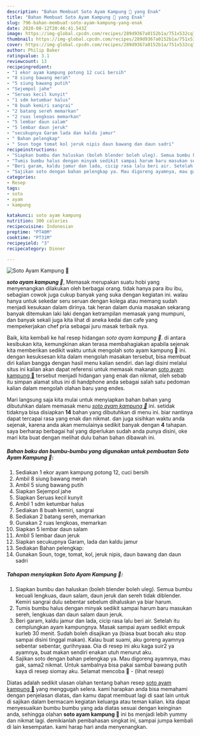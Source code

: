 ```yaml
---
description: "Bahan Membuat Soto Ayam Kampung 🐔 yang Enak"
title: "Bahan Membuat Soto Ayam Kampung 🐔 yang Enak"
slug: 796-bahan-membuat-soto-ayam-kampung-yang-enak
date: 2020-08-12T20:46:41.543Z
image: https://img-global.cpcdn.com/recipes/289d9367a0152b1a/751x532cq70/soto-ayam-kampung-🐔-foto-resep-utama.jpg
thumbnail: https://img-global.cpcdn.com/recipes/289d9367a0152b1a/751x532cq70/soto-ayam-kampung-🐔-foto-resep-utama.jpg
cover: https://img-global.cpcdn.com/recipes/289d9367a0152b1a/751x532cq70/soto-ayam-kampung-🐔-foto-resep-utama.jpg
author: Philip Baker
ratingvalue: 3.1
reviewcount: 13
recipeingredient:
- "1 ekor ayam kampung potong 12 cuci bersih"
- "8 siung bawang merah"
- "5 siung bawang putih"
- "Sejempol jahe"
- "Seruas kecil kunyit"
- "1 sdm ketumbar halus"
- "8 buah kemiri sangrai"
- "2 batang sereh memarkan"
- "2 ruas lengkoas memarkan"
- "5 lembar daun salam"
- "5 lembar daun jeruk"
- "secukupnya Garam lada dan kaldu jamur"
- " Bahan pelengkap"
- " Soun toge tomat kol jeruk nipis daun bawang dan daun sadri"
recipeinstructions:
- "Siapkan bumbu dan haluskan (boleh blender boleh uleg). Semua bumbu kecuali lengkuas, daun salam, daun jeruk dan sereh tidak diblender. Kemiri sangrai dulu sebentar sebelum dihaluskan ya biar harum."
- "Tumis bumbu halus dengan minyak sedikit sampai harum baru masukan sereh, lengkuas dan daun salam daun jeruk."
- "Beri garam, kaldu jamur dan lada, cicip rasa lalu beri air. Setelah itu cemplungkan ayam kampungnya. Masak sampai ayam sedikit empuk kurleb 30 menit. Sudah boleh disajikan ya (biasa buat bocah aku stop sampai disini tinggal makan). Kalau buat suami, aku goreng ayamnya sebentar sebentar, gurihnyaaa. Oia di resep ini aku kaga suir2 ya ayamnya, buat makan sendiri enakan utuh menurut aku."
- "Sajikan soto dengan bahan pelengkap ya. Mau digoreng ayamnya, mau gak, sama2 nikmat. Untuk sambalnya bisa pakai sambal bawang putih kaya di resep siomay aku. Selamat mencoba 👯           (lihat resep)"
categories:
- Resep
tags:
- soto
- ayam
- kampung

katakunci: soto ayam kampung 
nutrition: 300 calories
recipecuisine: Indonesian
preptime: "PT40M"
cooktime: "PT31M"
recipeyield: "3"
recipecategory: Dinner

---
```



![Soto Ayam Kampung 🐔](https://img-global.cpcdn.com/recipes/289d9367a0152b1a/751x532cq70/soto-ayam-kampung-🐔-foto-resep-utama.jpg)

<b><i>soto ayam kampung 🐔</i></b>, Memasak merupakan suatu hobi yang menyenangkan dilakukan oleh berbagai orang. tidak hanya para ibu ibu, sebagian cowok juga cukup banyak yang suka dengan kegiatan ini. walau hanya untuk sekedar seru seruan dengan kolega atau memang sudah menjadi kesukaan dalam dirinya. tak heran dalam dunia masakan sekarang banyak ditemukan laki laki dengan ketrampilan memasak yang mumpuni, dan banyak sekali juga kita lihat di aneka kedai dan cafe yang mempekerjakan chef pria sebagai juru masak terbaik nya.

Baik, kita kembali ke hal resep hidangan <i>soto ayam kampung 🐔</i>. di antara kesibukan kita, kemungkinan akan terasa membahagiakan apabila sejenak kita memberikan sedikit waktu untuk mengolah soto ayam kampung 🐔 ini. dengan kesuksesan kita dalam mengolah masakan tersebut, bisa membuat diri kalian bangga dengan hasil menu kalian sendiri. dan lagi disini melalui situs ini kalian akan dapat referensi untuk memasak makanan <u>soto ayam kampung 🐔</u> tersebut menjadi hidangan yang enak dan nikmat, oleh sebab itu simpan alamat situs ini di handphone anda sebagai salah satu pedoman kalian dalam mengolah olahan baru yang endes.




Mari langsung saja kita mulai untuk menyiapkan bahan bahan yang dibutuhkan dalam memasak menu <u><i>soto ayam kampung 🐔</i></u> ini. setidak tidaknya bisa disiapkan <b>14</b> bahan yang dibutuhkan di menu ini. biar nantinya dapat tercapai rasa yang enak dan nikmat. dan juga sisihkan waktu anda sejenak, karena anda akan memulainya sedikit banyak dengan <b>4</b> tahapan. saya berharap berbagai hal yang diperlukan sudah anda punya disini, oke mari kita buat dengan melihat dulu bahan bahan dibawah ini.

<!--inarticleads1-->

##### Bahan baku dan bumbu-bumbu yang digunakan untuk pembuatan Soto Ayam Kampung 🐔:

1. Sediakan 1 ekor ayam kampung potong 12, cuci bersih
1. Ambil 8 siung bawang merah
1. Ambil 5 siung bawang putih
1. Siapkan Sejempol jahe
1. Siapkan Seruas kecil kunyit
1. Ambil 1 sdm ketumbar halus
1. Sediakan 8 buah kemiri, sangrai
1. Sediakan 2 batang sereh, memarkan
1. Gunakan 2 ruas lengkoas, memarkan
1. Siapkan 5 lembar daun salam
1. Ambil 5 lembar daun jeruk
1. Siapkan secukupnya Garam, lada dan kaldu jamur
1. Sediakan  Bahan pelengkap:
1. Gunakan  Soun, toge, tomat, kol, jeruk nipis, daun bawang dan daun sadri




<!--inarticleads2-->

##### Tahapan menyiapkan Soto Ayam Kampung 🐔:

1. Siapkan bumbu dan haluskan (boleh blender boleh uleg). Semua bumbu kecuali lengkuas, daun salam, daun jeruk dan sereh tidak diblender. Kemiri sangrai dulu sebentar sebelum dihaluskan ya biar harum.
1. Tumis bumbu halus dengan minyak sedikit sampai harum baru masukan sereh, lengkuas dan daun salam daun jeruk.
1. Beri garam, kaldu jamur dan lada, cicip rasa lalu beri air. Setelah itu cemplungkan ayam kampungnya. Masak sampai ayam sedikit empuk kurleb 30 menit. Sudah boleh disajikan ya (biasa buat bocah aku stop sampai disini tinggal makan). Kalau buat suami, aku goreng ayamnya sebentar sebentar, gurihnyaaa. Oia di resep ini aku kaga suir2 ya ayamnya, buat makan sendiri enakan utuh menurut aku.
1. Sajikan soto dengan bahan pelengkap ya. Mau digoreng ayamnya, mau gak, sama2 nikmat. Untuk sambalnya bisa pakai sambal bawang putih kaya di resep siomay aku. Selamat mencoba 👯 -           (lihat resep)




Diatas adalah sedikit ulasan olahan tentang bahan resep <u>soto ayam kampung 🐔</u> yang menggugah selera. kami harapkan anda bisa memahami dengan penjelasan diatas, dan kamu dapat membuat lagi di saat lain untuk di sajikan dalam bermacam kegiatan keluarga atau teman kalian. kita dapat menyesuaikan bumbu bumbu yang ada diatas sesuai dengan keinginan anda, sehingga olahan <b>soto ayam kampung 🐔</b> ini bs menjadi lebih yummy dan nikmat lagi. demikianlah pembahasan singkat ini, sampai jumpa kembali di lain kesempatan. kami harap hari anda menyenangkan.
